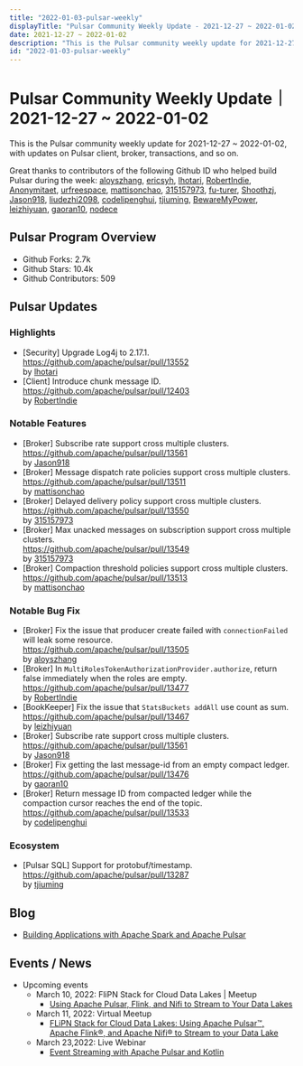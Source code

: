 ```yaml
---
title: "2022-01-03-pulsar-weekly"
displayTitle: "Pulsar Community Weekly Update - 2021-12-27 ~ 2022-01-02"
date: 2021-12-27 ~ 2022-01-02
description: "This is the Pulsar community weekly update for 2021-12-27 ~ 2022-01-02, with updates on Pulsar client, broker, transactions, and so on."
id: "2022-01-03-pulsar-weekly"
---
```


# Pulsar Community Weekly Update｜ 2021-12-27 ~ 2022-01-02

This is the Pulsar community weekly update for 2021-12-27 ~ 2022-01-02, with updates on Pulsar client, broker, transactions, and so on.

Great thanks to contributors of the following Github ID who helped build Pulsar during the week: 
[aloyszhang](https://github.com/aloyszhang), [ericsyh](https://github.com/ericsyh), [lhotari](https://github.com/lhotari), [RobertIndie](https://github.com/RobertIndie), [Anonymitaet](https://github.com/Anonymitaet), [urfreespace](https://github.com/urfreespace), [mattisonchao](https://github.com/mattisonchao), [315157973](https://github.com/315157973), [fu-turer](https://github.com/fu-turer), [Shoothzj](https://github.com/Shoothzj), [Jason918](https://github.com/Jason918), [liudezhi2098](https://github.com/liudezhi2098), [codelipenghui](https://github.com/codelipenghui), [tjiuming](https://github.com/tjiuming), [BewareMyPower](https://github.com/BewareMyPower), [leizhiyuan](https://github.com/leizhiyuan), [gaoran10](https://github.com/gaoran10), [nodece](https://github.com/nodece)

## Pulsar Program Overview
- Github Forks: 2.7k
- Github Stars: 10.4k
- Github Contributors: 509

## Pulsar Updates
### Highlights
- [Security] Upgrade Log4j to 2.17.1.
 <br>https://github.com/apache/pulsar/pull/13552 
 <br>by [lhotari](https://github.com/lhotari)
- [Client] Introduce chunk message ID. 
 <br>https://github.com/apache/pulsar/pull/12403 
 <br>by [RobertIndie](https://github.com/RobertIndie)
 
### Notable Features
- [Broker] Subscribe rate support cross multiple clusters.
 <br>https://github.com/apache/pulsar/pull/13561 
 <br>by [Jason918](https://github.com/Jason918)
- [Broker] Message dispatch rate policies support cross multiple clusters.
 <br>https://github.com/apache/pulsar/pull/13511 
 <br>by [mattisonchao](https://github.com/mattisonchao)
- [Broker] Delayed delivery policy support cross multiple clusters. 
 <br>https://github.com/apache/pulsar/pull/13550 
 <br>by [315157973](https://github.com/315157973)
- [Broker] Max unacked messages on subscription support cross multiple clusters. 
 <br>https://github.com/apache/pulsar/pull/13549 
 <br>by [315157973](https://github.com/315157973)
- [Broker] Compaction threshold policies support cross multiple clusters. 
 <br>https://github.com/apache/pulsar/pull/13513 
 <br>by [mattisonchao](https://github.com/mattisonchao)
 
### Notable Bug Fix
- [Broker] Fix the issue that producer create failed with `connectionFailed` will leak some resource. 
 <br>https://github.com/apache/pulsar/pull/13505 
 <br>by [aloyszhang](https://github.com/aloyszhang)
- [Broker] In `MultiRolesTokenAuthorizationProvider.authorize`, return false immediately when the roles are empty.
 <br>https://github.com/apache/pulsar/pull/13477 
 <br>by [RobertIndie](https://github.com/RobertIndie)
- [BookKeeper] Fix the issue that `StatsBuckets addAll` use count as sum. 
 <br>https://github.com/apache/pulsar/pull/13467 
 <br>by [leizhiyuan](https://github.com/leizhiyuan)
- [Broker] Subscribe rate support cross multiple clusters.
 <br>https://github.com/apache/pulsar/pull/13561 
 <br>by [Jason918](https://github.com/Jason918)
- [Broker] Fix getting the last message-id from an empty compact ledger. 
 <br>https://github.com/apache/pulsar/pull/13476 
 <br>by [gaoran10](https://github.com/gaoran10)
- [Broker] Return message ID from compacted ledger while the compaction cursor reaches the end of the topic. 
 <br>https://github.com/apache/pulsar/pull/13533 
 <br>by [codelipenghui](https://github.com/codelipenghui)
 
 ### Ecosystem
- [Pulsar SQL] Support for protobuf/timestamp. 
 <br>https://github.com/apache/pulsar/pull/13287 
 <br>by [tjiuming](https://github.com/tjiuming)

 
## Blog
- [Building Applications with Apache Spark and Apache Pulsar](https://medium.com/@tspann/building-applications-with-apache-spark-and-apache-pulsar-87a9611f0fd9)

## Events / News
- Upcoming events
    - March 10, 2022: FliPN Stack for Cloud Data Lakes | Meetup
        - [Using Apache Pulsar, Flink, and Nifi to Stream to Your Data Lakes](https://streamnative.io/en/event/meetup-flipn-stack-for-cloud-data-lakes/)
    - March 11, 2022: Virtual Meetup
        - [FLiPN Stack for Cloud Data Lakes: Using Apache Pulsar™, Apache Flink®, and Apache Nifi® to Stream to your Data Lake](https://www.meetup.com/new-york-city-apache-pulsar-meetup/events/283837865/)
    - March 23,2022: Live Webinar
        - [Event Streaming with Apache Pulsar and Kotlin](https://info.jetbrains.com/kotlin-webinar-march22-2022.html?)
